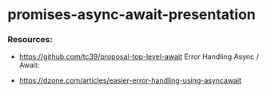 # promises-async-await-presentation



### Resources:

* https://github.com/tc39/proposal-top-level-await
Error Handling Async / Await:

* https://dzone.com/articles/easier-error-handling-using-asyncawait
